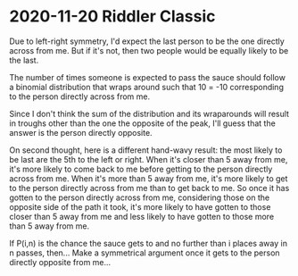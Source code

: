 2020-11-20 Riddler Classic
==========================
Due to left-right symmetry, I'd expect the last person to be the one directly
across from me.  But if it's not, then two people would be equally likely to be
the last.

The number of times someone is expected to pass the sauce should follow
a binomial distribution that wraps around such that 10 = -10 corresponding to
the person directly across from me.

Since I don't think the sum of the distribution and its wraparounds will
result in troughs other than the one the opposite of the peak, I'll guess
that the answer is the person directly opposite.

On second thought, here is a different hand-wavy result: the most likely
to be last are the 5th to the left or right.  When it's closer than 5 away
from me, it's more likely to come back to me before getting to the person
directly across from me.  When it's more than 5 away from me, it's more
likely to get to the person directly across from me than to get back to me.
So once it has gotten to the person directly across from me, considering those
on the opposite side of the path it took, it's more likely to have gotten to
those closer than 5 away from me and less likely to have gotten to those more
than 5 away from me.

If P(i,n) is the chance the sauce gets to and no further than i places away
in n passes, then... Make a symmetrical argument once it gets to the person
directly opposite from me...
